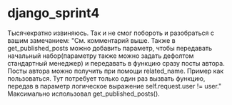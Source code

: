 # django_sprint4
Тысячекратно извиняюсь.
Так и не смог побороть и разобраться с вашим замечанием:
"См. комментарий выше.
Также в get_published_posts можно добавить параметр, чтобы передавать начальный набор(параметру также можно задать дефолтом стандартный менеджер) и передавать в функцию сразу посты автора. Посты автора можно получить при помощи related_name. Пример как пользоваться. Тут потребует только один раз вызвать функцию, передав в параметр логическое выражение self.request.user != user."
Максимально использовал get_published_posts().